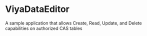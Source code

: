 # ViyaDataEditor

A sample application that allows Create, Read, Update, and Delete capabilities on authorized CAS tables